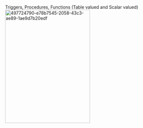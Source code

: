 Triggers, Procedures, Functions (Table valued and Scalar valued)
<img width="275" height="367" alt="497724790-e78b7545-2058-43c3-ae89-1ae9d7b20edf" src="https://github.com/user-attachments/assets/d4870f61-3521-4a5d-9b2a-55aed3c0cbc8" />
